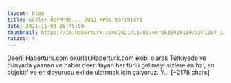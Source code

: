 ```yaml
--- 
layout: blog
title: Gözler ÖSYM'de... 2022 KPSS tarihleri
date: 2021-11-03 08:45:59
thumbnail: https://im.haberturk.com/2021/11/03/ver1635929159/3241287_1200x627.jpg
rating: 4
---
```

Deerli Haberturk.com okurlar.Haberturk.com ekibi olarak Türkiyede ve dünyada yaanan ve haber deeri tayan her türlü gelimeyi sizlere en hzl, en objektif ve en doyurucu ekilde ulatrmak için çalyoruz. Y… [+2178 chars]